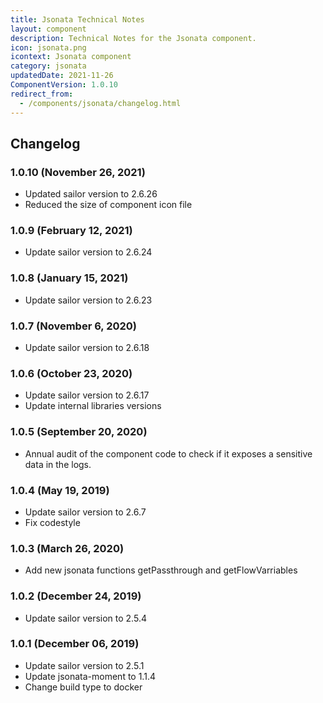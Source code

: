 ```yaml
---
title: Jsonata Technical Notes
layout: component
description: Technical Notes for the Jsonata component.
icon: jsonata.png
icontext: Jsonata component
category: jsonata
updatedDate: 2021-11-26
ComponentVersion: 1.0.10
redirect_from:
  - /components/jsonata/changelog.html
---
```


## Changelog

### 1.0.10 (November 26, 2021)

* Updated sailor version to 2.6.26
* Reduced the size of component icon file

### 1.0.9 (February 12, 2021)

* Update sailor version to 2.6.24

### 1.0.8 (January 15, 2021)

* Update sailor version to 2.6.23

### 1.0.7 (November 6, 2020)

* Update sailor version to 2.6.18

### 1.0.6 (October 23, 2020)

* Update sailor version to 2.6.17
* Update internal libraries versions

### 1.0.5 (September 20, 2020)

* Annual audit of the component code to check if it exposes a sensitive data in the logs.

### 1.0.4 (May 19, 2019)

* Update sailor version to 2.6.7
* Fix codestyle

### 1.0.3 (March 26, 2020)

* Add new jsonata functions getPassthrough and getFlowVarriables

### 1.0.2 (December 24, 2019)

* Update sailor version to 2.5.4

### 1.0.1 (December 06, 2019)

* Update sailor version to 2.5.1
* Update jsonata-moment to 1.1.4
* Change build type to docker
